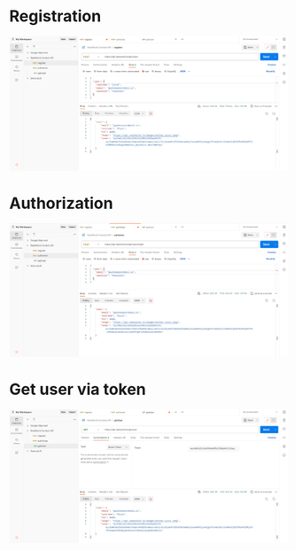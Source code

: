 # Registration
![registration](/img/reg.png)

# Authorization
![auth](/img/auth.png)

# Get user via token
![tokenAuth](/img/tokenAuth.png)
